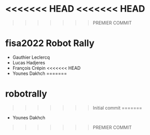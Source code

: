 <<<<<<< HEAD
<<<<<<< HEAD
=======
>>>>>>> PREMIER COMMIT
# fisa2022 Robot Rally

- Gauthier Leclercq
- Lucas Hadjeres
- François Crépin
<<<<<<< HEAD
- Younes Dakhch
=======
# robotrally
>>>>>>> Initial commit
=======
- Younes Dakhch
>>>>>>> PREMIER COMMIT
